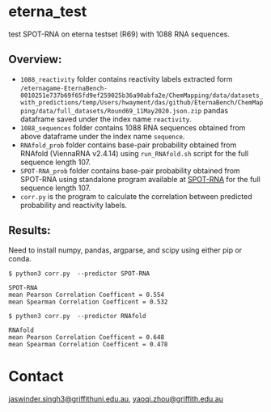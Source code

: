 # eterna_test
test SPOT-RNA on eterna testset (R69) with 1088 RNA sequences.

Overview:
----
* `1088_reactivity` folder contains reactivity labels extracted form `/eternagame-EternaBench-0010251e737b69f65fd9ef259025b36a90abfa2e/ChemMapping/data/datasets_with_predictions/temp/Users/hwayment/das/github/EternaBench/ChemMapping/data/full_datasets/Round69_11May2020.json.zip` pandas dataframe saved under the index name `reactivity`.
* `1088_sequences` folder contains 1088 RNA sequences obtained from above dataframe under the index name `sequence`.
* `RNAfold_prob` folder contains base-pair probability obtained from RNAfold (ViennaRNA v2.4.14) using `run_RNAfold.sh` script for the full sequence length 107.
* `SPOT-RNA_prob` folder contains base-pair probability obtained from SPOT-RNA using standalone program available at [SPOT-RNA](https://github.com/jaswindersingh2/SPOT-RNA) for the full sequence length 107. 
* `corr.py` is the program to calculate the correlation between predicted probability and reactivity labels.

Results:
----
Need to install numpy, pandas, argparse, and scipy using either pip or conda.
 
```
$ python3 corr.py  --predictor SPOT-RNA

SPOT-RNA
mean Pearson Correlation Coefficent = 0.554
mean Spearman Correlation Coefficent = 0.532

```

```
$ python3 corr.py  --predictor RNAfold

RNAfold
mean Pearson Correlation Coefficent = 0.648
mean Spearman Correlation Coefficent = 0.478

```
Contact
====
jaswinder.singh3@griffithuni.edu.au, yaoqi.zhou@griffith.edu.au
